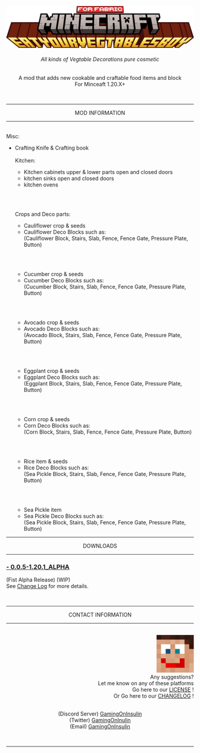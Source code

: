 
<div align="center">
  <img src="source/img/banner/minecraft_eatyourvegtablesboy.png" alt="Mod Banner Image"> 
  <h6>All kinds of Vegtable Decorations pure cosmetic</h6>  
  <p>A mod that adds new cookable and craftable food items and block <br>
  For Minceaft 1.20.X+</p>
  
</div>

<br>

<div align="center">
  <hr>
  MOD INFORMATION
  <hr>
</div>

<br>

<div align="left">
  Misc: 
  <br>
  
- Crafting Knife & Crafting book
  <br><br>
  Kitchen:
  <br>
  
  - Kitchen cabinets upper & lower parts open and closed doors
  - kitchen sinks open and closed doors
  - kitchen ovens
    
  <br><br>
  
  Crops and Deco parts:
  <br>
  
  - Cauliflower crop & seeds<br>
  - Cauliflower Deco Blocks such as:<br> 
  (Cauliflower Block, Stairs, Slab, Fence, Fence Gate, Pressure Plate, Button)

  <br><br>
  
  - Cucumber crop & seeds<br>
  - Cucumber Deco Blocks such as:<br> 
  (Cucumber Block, Stairs, Slab, Fence, Fence Gate, Pressure Plate, Button)

  <br><br>
  
  - Avocado crop & seeds<br>
  - Avocado Deco Blocks such as:<br> 
  (Avocado Block, Stairs, Slab, Fence, Fence Gate, Pressure Plate, Button)

  <br><br>
  
  - Eggplant crop & seeds<br>
  - Eggplant Deco Blocks such as:<br> 
  (Eggplant Block, Stairs, Slab, Fence, Fence Gate, Pressure Plate, Button)

  <br><br>
  
  - Corn crop & seeds<br>
  - Corn Deco Blocks such as:<br>
  (Corn Block, Stairs, Slab, Fence, Fence Gate, Pressure Plate, Button)

  <br><br>
  
  - Rice item & seeds<br>
  - Rice Deco Blocks such as:<br>
  (Sea Pickle Block, Stairs, Slab, Fence, Fence Gate, Pressure Plate, Button)

  <br><br>
  
  - Sea Pickle item<br>
  - Sea Pickle Deco Blocks such as:<br>
  (Sea Pickle Block, Stairs, Slab, Fence, Fence Gate, Pressure Plate, Button)
</div>
<div align="center">
  <hr>
  DOWNLOADS
  <hr>
</div>


<div align="left">
<!-- download item start -->
  <h3><a href="https://">- 0.0.5-1.20.1_ALPHA</a></h3>
  <p>
    (Fist Alpha Release)  (WIP)<br>
    See <a href="source/changelog/Changelog-0.0.5-1.20.1_ALPHA.md">Change Log</a> for more details.
  </p>
<!-- download item  end -->

</div>
<br>

<div align="center">
  <hr>
  CONTACT INFORMATION
  <hr>
</div>

<br>

<div align="right">
 <img src="source/img/profile/profile_icon.png" alt="Mod Icon" width="100" hight="100"/> <br>
  Any suggestions? <br>
  Let me know on any of these platforms <br>
  Go here to our <a href="LICENSE.md">LICENSE</a> ! <br>
  Or Go here to our <a href="source/changelog/Changelog-0.0.5-1.20.1_ALPHA.md">CHANGELOG</a> !
  <br><br>
  <p align="center">
    (Discord Server) <a href="https://discord.gg/n832bVJ">GamingOnInsulin</a> <br>
    (Twitter) <a href="https://twitter.com/GamingOnInsulin">GamingOnInulin</a> <br>
    (Email) <a href="mailto:`gamingoninsulin@gmail.com">GamingOnInsulin</a>
  </p>
</div>
<br>
<hr>

